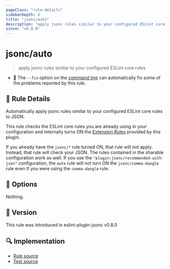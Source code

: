 ```yaml
---
pageClass: "rule-details"
sidebarDepth: 0
title: "jsonc/auto"
description: "apply jsonc rules similar to your configured ESLint core rules"
since: "v0.8.0"
---
```

# jsonc/auto

> apply jsonc rules similar to your configured ESLint core rules

- :wrench: The `--fix` option on the [command line](https://eslint.org/docs/user-guide/command-line-interface#fixing-problems) can automatically fix some of the problems reported by this rule.

## :book: Rule Details

Automatically apply jsonc rules similar to your configured ESLint core rules to JSON.

This rule checks the ESLint core rules you are already using in your configuration and internally turns ON the [Extension Rules](./README.md#extension-rules) provided by this plugin.

If you already have the `jsonc/*` rule turned ON, that rule will not apply. Instead, that rule will check your JSON.
The rules contained in the sharable configuration work as well. If you use the `"plugin:jsonc/recommended-with-json"` configuration, the `auto` rule will not turn ON the `jsonc/comma-dangle` rule even if you were using the `comma-dangle` rule.

## :wrench: Options

Nothing.

## :rocket: Version

This rule was introduced in eslint-plugin-jsonc v0.8.0

## :mag: Implementation

- [Rule source](https://github.com/ota-meshi/eslint-plugin-jsonc/blob/master/lib/rules/auto.ts)
- [Test source](https://github.com/ota-meshi/eslint-plugin-jsonc/blob/master/tests/lib/rules/auto.ts)
